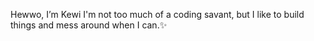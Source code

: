 Hewwo, I’m Kewi
I'm not too much of a coding savant, but I like to build things and mess around when I can.✨


<!---
Kcoco2019/Kcoco2019 is a ✨ special ✨ repository because its `README.md` (this file) appears on your GitHub profile.
You can click the Preview link to take a look at your changes.
--->
